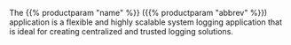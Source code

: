 ---
---
<!-- DISCLAIMER: This file is based on the syslog-ng Open Source Edition documentation https://github.com/balabit/syslog-ng-ose-guides/commit/2f4a52ee61d1ea9ad27cb4f3168b95408fddfdf2 and is used under the terms of The syslog-ng Open Source Edition Documentation License. The file has been modified by Axoflow. -->
The {{% productparam "name" %}} ({{% productparam "abbrev" %}}) application is a flexible and highly scalable system logging application that is ideal for creating centralized and trusted logging solutions.
